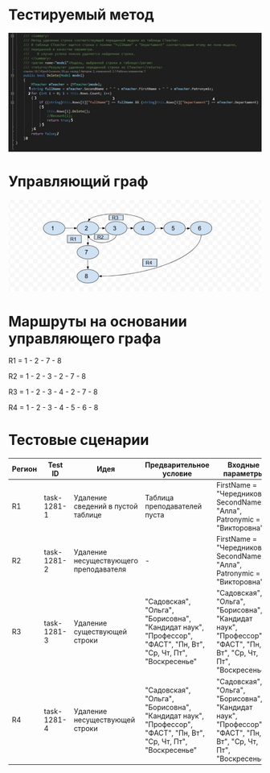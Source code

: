 # Тестируемый метод
![alt text](CODE.jpg "Тестируемый метод")
# Управляющий граф
![alt text](GRAPH.jpg "Управляющий граф")

# Маршруты на основании управляющего графа
R1 = 1 - 2 - 7 - 8

R2 = 1 - 2 - 3 - 2 - 7 - 8

R3 = 1 - 2 - 3 - 4 - 2 - 7 - 8

R4 = 1 - 2 - 3 - 4 - 5 - 6 - 8

# Тестовые сценарии

| Регион | Test ID | Идея | Предварительное условие | Входные параметры | Ожидаемый результат | 
| --- | --- | --- | --- | --- | --- |
| R1 | task-1281-1 | Удаление сведений в пустой таблице | Таблица преподавателей пуста | FirstName = "Чередникова", SecondName = "Алла",  Patronymic = "Викторовна" | false |
| R2 | task-1281-2 | Удаление несуществующего преподавателя | - | FirstName = "Чередникова", SecondName = "Алла",  Patronymic = "Викторовна" | false |
| R3 | task-1281-3 | Удаление существующей строки |  "Садовская", "Ольга", "Борисовна", "Кандидат наук", "Профессор", "ФАСТ", "Пн, Вт", "Ср, Чт, Пт", "Воскресенье" | "Садовская", "Ольга", "Борисовна", "Кандидат наук", "Профессор", "ФАСТ", "Пн, Вт", "Ср, Чт, Пт", "Воскресенье" | true |
| R4 | task-1281-4 | Удаление несуществующей строки |  "Садовская", "Ольга", "Борисовна", "Кандидат наук", "Профессор", "ФАСТ", "Пн, Вт", "Ср, Чт, Пт", "Воскресенье" | "Садовская", "Ольга", "Борисовна", "Кандидат наук", "Профессор", "ФАСТ", "Пн, Вт", "Ср, Чт, Пт", "Воскресенье" | false |                     

